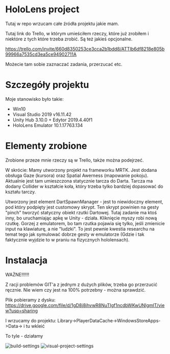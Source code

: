 
# HoloLens project

Tutaj w repo wrzucam całe źródła projektu jakie mam.

Tutaj link do Trello, w którym umieściłem rzeczy, które już zrobiłem i niektóre z tych które trzeba zrobić. Są też jakieś opcjonalne.

https://trello.com/invite/660d8350253ce3cca2b1bdd8/ATTIb6df8218e805b99966a7535cd3ea5ce94902711A

Możecie tam sobie zaznaczać zadania, przerzucać etc.

# Szczegóły projektu

Moje stanowisko było takie:

- Win10
- Visual Studio 2019 v16.11.42
- Unity Hub 3.10.0 + Edytor 2019.4.40f1
- HoloLens Emulator 10.1.17763.134


# Elementy zrobione

Zrobione przeze mnie rzeczy są w Trello, także można podejrzeć.

W skrócie: Mamy utworzony projekt na frameworku MRTK. Jest dodana obsługa Gaze (kursora) oraz Spatial Awerness (mapowanie pokoju). Aktualnie jest tam umieszczona statycznie tarcza do Darta. Tarcza ma dodany Collider w kształcie koła, który trzeba tylko bardziej dopasować do kształu tarczy.

Utworzony jest element DartSpawnManager - jest to niewidoczny element, pod który podpięty jest customowy skrypt. Ten skrypt powinien na gesty "pinch" tworzyć statyczny obiekt rzutki Dartowej. Tutaj zadanie ma ktoś inny, bo uruchamiając apkę w Unity - działa. Kliknięcie myszy robi nową rzutkę. Gorzej z emulatorem, bo tam rzutka pojawia się tylko, jeśli zmienicie input na klawiaturę, a nie "ludzki". To jest pewnie kwestia researchu na temat tego jak symulować dobrze gesty w emulatorze (Gdzie i tak faktycznie wyjdzie to w praniu na fizycznych hololensach).


# Instalacja

WAŻNE!!!!!!

Z racji problemów GIT'a z jednym z dużych plików, trzeba go przerzucić ręcznie. Nie wiem czy jest na 100% potrzebny - można sprawdzić.

Plik pobieramy z dysku: https://drive.google.com/file/d/1gD8j8jhvwR8NuTIgf1ncdbWKwUNIgmlT/view?usp=sharing

I wrzucamy do projektu: Library->PlayerDataCache->WindowsStoreApps->Data-> i tu wkleić


To tyle - działamy


![build-settings](https://github.com/user-attachments/assets/39c7ea76-cc32-48cb-8fb4-25790f781ea8)
![visual-project-settings](https://github.com/user-attachments/assets/94165682-1bbf-4055-b870-3fdc1b433e60)



